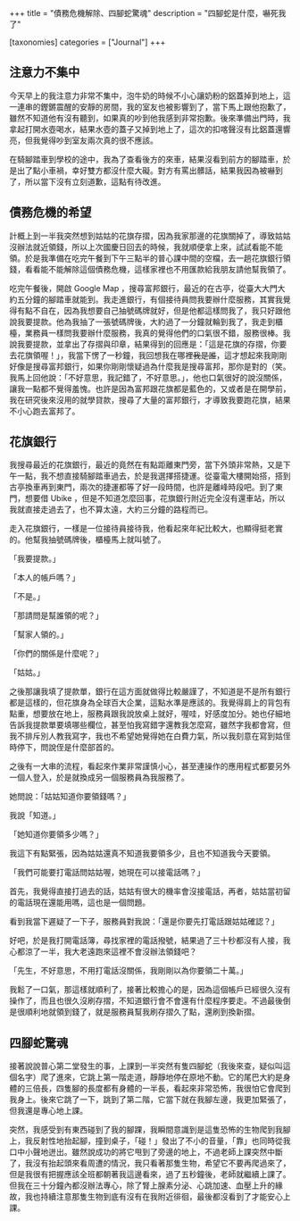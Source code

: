 +++
title = "債務危機解除、四腳蛇驚魂"
description = "四腳蛇是什麼，嚇死我了"

[taxonomies]
categories = ["Journal"]
+++

## 注意力不集中

今天早上的我注意力非常不集中，泡牛奶的時候不小心讓奶粉的鋁蓋掉到地上，這一連串的鏗鏘震醒的安靜的房間，我的室友也被影響到了，當下馬上跟他抱歉了，雖然不知道他有沒有聽到，如果真的吵到他我感到非常抱歉。後來準備出門時，我拿起打開水壺喝水，結果水壺的蓋子又掉到地上了，這次的扣喀聲沒有比鋁蓋還響亮，但我覺得吵到室友兩次真的很不應該。

在騎腳踏車到學校的途中，我為了查看後方的來車，結果沒看到前方的腳踏車，於是出了點小車禍，幸好雙方都沒什麼大礙。對方有罵出髒話，結果我因為被嚇到了，所以當下沒有立刻道歉，這點有待改進。

## 債務危機的希望

計概上到一半我突然想到姑姑的花旗存摺，因為我家那邊的花旗關掉了，導致姑姑沒辦法就近領錢，所以上次國慶日回去的時候，我就順便拿上來，試試看能不能領。於是我準備在吃完午餐到下午三點半的普心課中間的空檔，去一趟花旗銀行領錢，看看能不能解除這個債務危機，這樣家裡也不用匯款給我朋友請他幫我領了。

吃完午餐後，開啟 Google Map ，搜尋富邦銀行，最近的在古亭，從臺大大門大約五分鐘的腳踏車就能到。我走進銀行，有個接待員問我要辦什麼服務，其實我覺得有點不自在，因為我想要自己抽號碼牌就好，但是他都這樣問我了，我只好跟他說我要提款。他為我抽了一張號碼牌後，大約過了一分鐘就輪到我了，我走到櫃檯，業務員一樣問我要辦什麼服務，我真的覺得他們的口氣很不錯，服務很棒。我說我要提款，並拿出了存摺與印章，結果得到的回應是：「這是花旗的存摺，你要去花旗領喔！」，我當下愣了一秒鐘，我回想我在哪裡~~我是誰~~，這才想起來我剛剛好像是搜尋富邦銀行，如果你剛剛懷疑過為什麼我是搜尋富邦，那你是對的（笑。我馬上回他說：「不好意思，我記錯了，不好意思。」，他也口氣很好的說沒關係，讓我一點都不覺得羞愧。也許是因為富邦跟花旗都是藍色的，又或者是在開學前，我在研究後來沒用的就學貸款，搜尋了大量的富邦銀行，才導致我要跑花旗，結果不小心跑去富邦了。

## 花旗銀行

我搜尋最近的花旗銀行，最近的竟然在有點距離東門旁，當下外頭非常熱，又是下午一點，我不想直接騎腳踏車過去，於是我選擇搭捷運。從臺電大樓開始搭，搭到古亭換車再到東門，兩次的捷運都等了好一段時間，也許是離峰時段吧。到了東門，想要借 Ubike ，但是不知道怎麼回事，花旗銀行附近完全沒有還車站，所以我就直接走過去了，也不算太遠，大約三分鐘的路程而已。

走入花旗銀行，一樣是一位接待員接待我，他看起來年紀比較大，也顯得挺老實的。他幫我抽號碼牌後，櫃檯馬上就叫號了。

「我要提款。」

「本人的帳戶嗎？」

「不是。」

「那請問是幫誰領的呢？」

「幫家人領的。」

「你們的關係是什麼呢？」

「姑姑。」

之後那讓我填了提款單，銀行在這方面就做得比較嚴謹了，不知道是不是所有銀行都是這樣的，但花旗身為全球百大企業，這點水準是應該的。我覺得肩上的背包有點重，想要放在地上，服務員跟我說放桌上就好，喔哇，好感度加分。她也仔細地告訴我提款單要填哪些欄位，甚至怕我寫錯字還教我怎麼寫，雖然字我都會寫，但我不排斥別人教我寫字，我也不希望她覺得她在白費力氣，所以我刻意在寫到姑侄時停下，問說侄是什麼部首的。

之後有一大串的流程，看起來作業非常謹慎小心，甚至連操作的應用程式都要另外一個人登入，於是就換成另一個服務員為我服務了。

她問說：「姑姑知道你要領錢嗎？」

我說「知道。」

「她知道你要領多少嗎？」

我這下有點緊張，因為姑姑還真不知道我要領多少，且也不知道我今天要領。

「我們可能要打電話問姑姑喔，她現在可以接電話嗎？」

首先，我覺得直接打過去的話，姑姑有很大的機率會沒接電話，再者，姑姑當初留的電話現在還能用嗎，這也是一個問題。

看到我當下遲疑了一下子，服務員對我說：「還是你要先打電話跟姑姑確認？」

好吧，於是我打開電話簿，尋找家裡的電話撥號，結果過了三十秒都沒有人接，我心都涼了一半，我大老遠跑來這裡不會沒辦法領錢吧？

「先生，不好意思，不用打電話沒關係，我剛剛以為你要領二十萬。」

我鬆了一口氣，那這樣就順利了，接著比較擔心的是，因為這個帳戶已經很久沒有操作了，而且也很久沒刷存摺，不知道銀行會不會還有什麼程序要走。不過最後倒是很順利地就領到錢了，就是服務員幫我刷存摺久了點，還刷到換新摺。

## 四腳蛇驚魂

接著說說普心第二堂發生的事，上課到一半突然有隻四腳蛇（我後來查，疑似叫這個名字）爬了進來，它跳上第一階走道，靜靜地停在原地不動。它的尾巴大約是身體的三倍長，四隻腳的長度都有身體的一半長，看起來非常恐怖，我很怕它會爬到我身上。後來它跳了一下，跳到了第二階，它當下就在我腳左邊，我更加緊張了，但我還是專心地上課。

突然，我感受到有東西碰到了我的腳踝，我瞬間意識到是這隻恐怖的生物爬到我腳上，我反射性地抬起腳，撞到桌子，「碰！」發出了不小的音量，「靠」也同時從我口中小聲地迸出。雖然說成功的將它甩到了旁邊的地上，不過老師上課突然中斷了，我沒有抬起頭來看周遭的情況，我只看著那隻生物，希望它不要再爬過來了，但是我很有把握應該全班都朝著我這邊看來，過了五秒鐘後，老師就繼續上課了。但我在三十分鐘內都沒辦法專心，除了腎上腺素分泌、心跳加速、血壓上升的緣故，我也持續注意那隻生物到底有沒有在我附近徘徊，最後都沒看到了才能安心上課。